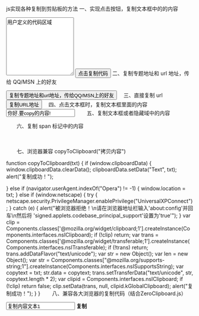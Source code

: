 js实现各种复制到剪贴板的方法
一、实现点击按钮，复制文本框中的的内容
<script type="text/javascript">
function copyUrl2()
{
var Url2=document.getElementById("biao1");
Url2.select(); // 选择对象
document.execCommand("Copy"); // 执行浏览器复制命令
alert("已复制好，可贴粘。");
}
</script>
<textarea cols="20" rows="10" id="biao1">用户定义的代码区域</textarea>
<input type="button" onClick="copyUrl2()" value="点击复制代码" />
二、复制专题地址和 url 地址，传给 QQ/MSN 上的好友

<!DOCTYPE html PUBLIC "-//W3C//DTD XHTML 1.0 Transitional//EN" "http://www.w3.org/TR/xhtml1/DTD/xhtml1-transitional.dtd">
<html xmlns="http://www.w3.org/1999/xhtml">
<head>
<meta http-equiv="Content-Type" content="text/html; charset=gb2312" />
<title>Js复制代码</title>
</head>
<body>
<p>
<input type="button" name="anniu1" onClick='copyToClipBoard()' value="复制专题地址和url地址，传给QQ/MSN上的好友">
<script language="javascript">
function copyToClipBoard(){
var clipBoardContent="";
clipBoardContent+=document.title;
clipBoardContent+="";
clipBoardContent+=this.location.href;
window.clipboardData.setData("Text",clipBoardContent);
alert("复制成功，请粘贴到你的QQ/MSN上推荐给你的好友");
}
</script>
　三、直接复制 url

<input type="button" name="anniu2" onClick='copyUrl()' value="复制URL地址">
<script language="javascript">
function copyUrl()
{
var clipBoardContent=this.location.href;
window.clipboardData.setData("Text",clipBoardContent);
alert("复制成功!");
}
</script>
　四、点击文本框时，复制文本框里面的内容

<input onclick="oCopy(this)" value="你好.要copy的内容!">
<script language="javascript">
function oCopy(obj){
obj.select();
js=obj.createTextRange();
js.execCommand("Copy")
alert("复制成功!");
}
</script>
　　五、复制文本框或者隐藏域中的内容

<script language="javascript">
function CopyUrl(target){
target.value=myimg.value;
target.select();
js=myimg.createTextRange();
js.execCommand("Copy");
alert("复制成功!");
}
function AddImg(target){
target.value="[IMG]"+myimg.value+"[/ img]";
target.select();
js=target.createTextRange();
js.execCommand("Copy");
alert("复制成功!");
}
</script>
　　六、复制 span 标记中的内容

<script type="text/javascript">
</script>
<br />
<br />
<script type="text/javascript">function copyText(obj)
{
var rng = document.body.createTextRange();
rng.moveToElementText(obj);
rng.scrollIntoView();
rng.select();
rng.execCommand("Copy");
rng.collapse(false);
alert("复制成功!");
}
</script>
　　七、浏览器兼容  copyToClipboard("拷贝内容")

function copyToClipboard(txt) {
   if (window.clipboardData) {
    window.clipboardData.clearData();
    clipboardData.setData("Text", txt);
    alert("复制成功！");
  
   } else if (navigator.userAgent.indexOf("Opera") != -1) {
    window.location = txt;
   } else if (window.netscape) {
    try {
     netscape.security.PrivilegeManager.enablePrivilege("UniversalXPConnect");
    } catch (e) {
     alert("被浏览器拒绝！\n请在浏览器地址栏输入'about:config'并回车\n然后将 'signed.applets.codebase_principal_support'设置为'true'");
    }
    var clip = Components.classes['@mozilla.org/widget/clipboard;1'].createInstance(Components.interfaces.nsIClipboard);
    if (!clip)
     return;
    var trans = Components.classes['@mozilla.org/widget/transferable;1'].createInstance(Components.interfaces.nsITransferable);
    if (!trans)
     return;
    trans.addDataFlavor("text/unicode");
    var str = new Object();
    var len = new Object();
    var str = Components.classes["@mozilla.org/supports-string;1"].createInstance(Components.interfaces.nsISupportsString);
    var copytext = txt;
    str.data = copytext;
    trans.setTransferData("text/unicode", str, copytext.length * 2);
    var clipid = Components.interfaces.nsIClipboard;
    if (!clip)
     return false;
    clip.setData(trans, null, clipid.kGlobalClipboard);
    alert("复制成功！");
   }
  }
　　八、兼容各大浏览器的复制代码（结合ZeroClipboard.js）

<html>
<head>
<title>Zero Clipboard Test</title>
<script type="text/javascript" src="ZeroClipboard.js"></script>
<script language="JavaScript">
 var clip = null;
 function $(id) { return document.getElementById(id); }
 function init() {
   clip = new ZeroClipboard.Client();
   clip.setHandCursor(true); 
   clip.addEventListener('mouseOver', function (client) {
 // update the text on mouse over
 clip.setText( $('fe_text').value );
   });
    
   clip.addEventListener('complete', function (client, text) {
 //debugstr("Copied text to clipboard: " + text );
 alert("该地址已经复制，你可以使用Ctrl+V 粘贴。");
   });
   clip.glue('clip_button', 'clip_container' );
 }
</script>
</head>
<body onLoad="init()">
<input id="fe_text" cols=50 rows=5 value=复制内容文本1 >
<span id="clip_container"><span id="clip_button"><b>复制</b></span></span>
</body>
</html